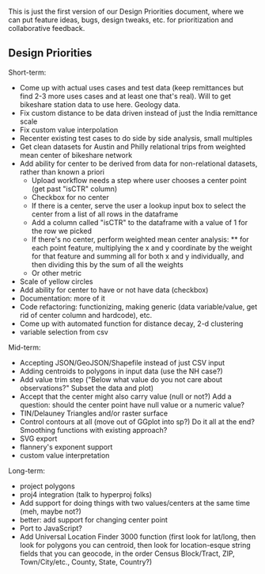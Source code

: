 This is just the first version of our Design Priorities document, where we can put feature ideas, bugs, design tweaks, etc. for prioritization and collaborative feedback.

Design Priorities
----------

Short-term:
* Come up with actual uses cases and test data (keep remittances but find 2-3 more uses cases and at least one that's real). Will to get bikeshare station data to use here. Geology data.
* Fix custom distance to be data driven instead of just the India remittance scale
* Fix custom value interpolation
* Recenter existing test cases to do side by side analysis, small multiples
* Get clean datasets for Austin and Philly relational trips from weighted mean center of bikeshare network
* Add ability for center to be derived from data for non-relational datasets, rather than known a priori
  * Upload workflow needs a step where user chooses a center point (get past "isCTR" column)
  * Checkbox for no center 
  * If there is a center, serve the user a lookup input box to select the center from a list of all rows in the dataframe
  * Add a column called "isCTR" to the dataframe with a value of 1 for the row we picked
  * If there's no center, perform weighted mean center analysis:
  ** for each point feature, multiplying the x and y coordinate by the weight for that feature and summing all for both x and y individually, and then dividing this by the sum of all the weights
  * Or other metric
* Scale of yellow circles
* Add ability for center to have or not have data (checkbox)
* Documentation: more of it
* Code refactoring: functionizing, making generic (data variable/value, get rid of center column and hardcode), etc.
* Come up with automated function for distance decay, 2-d clustering
* variable selection from csv

Mid-term:
* Accepting JSON/GeoJSON/Shapefile instead of just CSV input
* Adding centroids to polygons in input data (use the NH case?)
* Add value trim step ("Below what value do you not care about observations?" Subset the data and plot)
* Accept that the center might also carry value (null or not?)
  Add a question: should the center point have null value or a numeric value?
* TIN/Delauney Triangles and/or raster surface
* Control contours at all (move out of GGplot into sp?) Do it all at the end? Smoothing functions with existing approach?
* SVG export
* flannery's exponent support
* custom value interpretation

Long-term:
* project polygons 
* proj4 integration (talk to hyperproj folks)
* Add support for doing things with two values/centers at the same time (meh, maybe not?)
* better: add support for changing center point 
* Port to JavaScript?
* Add Universal Location Finder 3000 function (first look for lat/long, then look for polygons you can centroid, then look for location-esque string fields that you can geocode, in the order Census Block/Tract, ZIP, Town/City/etc., County, State, Country?) 
